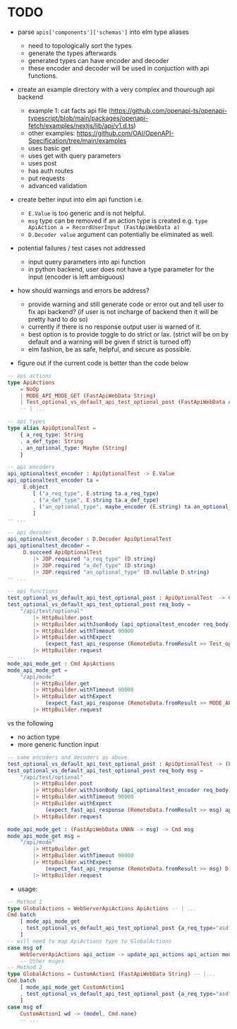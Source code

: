 # TODO
* parse `apis['components']['schemas']` into elm type aliases 
    * need to topologically sort the types
    * generate the types afterwards 
    * generated types can have encoder and decoder 
    * these encoder and decoder will be used in conjuction with api functions. 
* create an example directory with a very complex and thourough api backend
    * example 1: cat facts api file (https://github.com/openapi-ts/openapi-typescript/blob/main/packages/openapi-fetch/examples/nextjs/lib/api/v1.d.ts)
    * other examples: https://github.com/OAI/OpenAPI-Specification/tree/main/examples
    * uses basic get 
    * uses get with query parameters 
    * uses post 
    * has auth routes 
    * put requests 
    * advanced validation 
* create better input into elm api function i.e. 
    * `E.Value` is too generic and is not helpful. 
    * `msg` type can be removed if an action type is created e.g. `type ApiAction a = RecordUserInput (FastApiWebData a)`
    * `D.Decoder value` argument can potentially be eliminated as well. 

* potential failures / test cases not addressed
    * input query parameters into api function 
    * in python backend, user does not have a type parameter for the input (encoder is left ambiguous)

* how should warnings and errors be address?
    * provide warning and still generate code or error out and tell user to fix api backend? (if user is not incharge of backend then it will be pretty hard to do so)
    * currently if there is no response output user is warned of it. 
    * best option is to provide toggle to do strict or lax. (strict will be on by default and a warning will be given if strict is turned off)
    * elm fashion, be as safe, helpful, and secure as possible. 

* figure out if the current code is better than the code below 
```elm 
-- api actions 
type ApiActions 
    = NoOp 
    | MODE_API_MODE_GET (FastApiWebData String) 
    | Test_optional_vs_default_api_test_optional_post (FastApiWebData ApiOptionalTest)
    -- | ...

-- api types 
type alias ApiOptionalTest =
    { a_req_type: String
    , a_def_type: String
    , an_optional_type: Maybe (String)
    }

-- api encoders 
api_optionaltest_encoder : ApiOptionalTest -> E.Value
api_optionaltest_encoder ta = 
     E.object 
        [ ("a_req_type", E.string ta.a_req_type)
        , ("a_def_type", E.string ta.a_def_type)
        , ("an_optional_type", maybe_encoder (E.string) ta.an_optional_type)
        ]
-- ...

-- api decoder 
api_optionaltest_decoder : D.Decoder ApiOptionalTest
api_optionaltest_decoder = 
     D.succeed ApiOptionalTest
        |> JDP.required "a_req_type" (D.string)
        |> JDP.required "a_def_type" (D.string)
        |> JDP.required "an_optional_type" (D.nullable D.string)
-- ... 

-- api functions 
test_optional_vs_default_api_test_optional_post : ApiOptionalTest  -> Cmd ApiActions
test_optional_vs_default_api_test_optional_post req_body =
    "/api/test/optional"
        |> HttpBuilder.post
        |> HttpBuilder.withJsonBody (api_optionaltest_encoder req_body)
        |> HttpBuilder.withTimeout 90000
        |> HttpBuilder.withExpect
            (expect_fast_api_response (RemoteData.fromResult >> Test_optional_vs_default_api_test_optional_post) api_optionaltest_decoder)
        |> HttpBuilder.request
-- ... 
mode_api_mode_get : Cmd ApiActions 
mode_api_mode_get =
    "/api/mode"
        |> HttpBuilder.get
        |> HttpBuilder.withTimeout 90000
        |> HttpBuilder.withExpect
            (expect_fast_api_response (RemoteData.fromResult >> MODE_API_MODE_GET) D.string)
        |> HttpBuilder.request
```

vs the following
* no action type 
* more generic function input 
```elm 
-- same encoders and decoders as above 
test_optional_vs_default_api_test_optional_post : ApiOptionalTest -> (FastApiWebData ApiOptionalTest -> msg) -> Cmd msg
test_optional_vs_default_api_test_optional_post req_body msg =
    "/api/test/optional"
        |> HttpBuilder.post
        |> HttpBuilder.withJsonBody (api_optionaltest_encoder req_body)
        |> HttpBuilder.withTimeout 90000
        |> HttpBuilder.withExpect
            (expect_fast_api_response (RemoteData.fromResult >> msg) api_optionaltest_decoder)
        |> HttpBuilder.request

mode_api_mode_get : (FastApiWebData UNKN -> msg) -> Cmd msg
mode_api_mode_get msg =
    "/api/mode"
        |> HttpBuilder.get
        |> HttpBuilder.withTimeout 90000
        |> HttpBuilder.withExpect
            (expect_fast_api_response (RemoteData.fromResult >> msg) D.string)
        |> HttpBuilder.request

```


* usage: 
```elm 
-- Method 1
type GlobalActions = WebServerApiActions ApiActions -- | ...
Cmd.batch 
    [ mode_api_mode_get
    , test_optional_vs_default_api_test_optional_post {a_req_type="asdf",a_def_type="asdf",an_optional_type=Nothing}
    ]
-- will need to map ApiActions type to GlobalActions
case msg of 
    WebServerApiActions api_action -> update_api_actions api_action model -- return (model, Cmd ApiActions)
    -- Other msges 
-- Method 2 
type GlobalActions = CustomAction1 (FastApiWebData String) -- |...
Cmd.batch 
    [ mode_api_mode_get CustomAction1 
    , test_optional_vs_default_api_test_optional_post {a_req_type="asdf",a_def_type="asdf",an_optional_type=Nothing} CustomAction2
    ] 
case msg of 
    CustomAction1 wd -> (model, Cmd.none)
    -- ...
```
